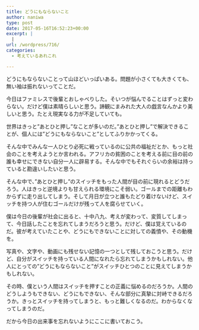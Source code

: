 ```yaml
---
title: どうにもならないこと
author: naniwa
type: post
date: 2017-05-16T16:52:23+00:00
excerpt: |
  |
url: /wordpress/716/
categories:
  - 考えているあれこれ

---
```

どうにもならないことって山ほどいっぱいある。問題が小さくても大きくても、無い袖は振れないってことだ。

今日はファミレスで後輩とおしゃべりした。そいつが悩んでることはずっと変わらない。だけど僕は素晴らしいと思う。諦観にまみれた大人の戯言なんかより美しいと思う。たとえ現実なる力が不足していても。

世界はきっと”あとひと押し”なことが多いのだ。”あとひと押し”で解決できることが、個人には”どうにもならないこと”としてふりかかってくる。
  
そんな中でみんな一人ひとり必死に戦っているのに公共の福祉だとか、もっと社会のことを考えようとか言われる。アフリカの貧困のことを考える前に目の前の誰も幸せにできない自分一人に辟易する。そんな中でもそれぐらいの余裕は持っていると勘違いしたいと思う。

そんな中で、”あとひと押し”のスイッチをもった人間が目の前に現れるとどうだろう。人はきっと逆境よりも甘えられる環境にこそ弱い。ゴールまでの距離もわからずに走り出してしまう。そして月日が立つと誰もたどり着けないけど、スイッチを持つ人が住むゴールだけが残って人を腐らせていく。

僕は今日の後輩が社会に出ると、十中八九、考えが変わって、変質してしまって、今日話したことを忘れてしまうだろうと思う。だけど、僕は覚えているのだ。彼が考えていたことや、どうにもできないことに対しての義憤や、その動機を。

写真や、文字や、動画にも残せない記憶の一つとして残しておこうと思う。だけど、自分がスイッチを持っている人間になれたら忘れてしまうかもしれない。他人にとっての”どうにもならないこと”がスイッチひとつのことに見えてしまうかもしれない。

その時、僕という人間はスイッチを押すことの正義に悩めるのだろうか。人間のどうしようもできない、どうにもできない、そんな部分に真摯に対峙できるだろうか。きっとスイッチを持ってしまうと、もっと難しくなるのだ。わからなくなってしまうのだ。

だから今日の出来事を忘れないようにここに書いておこう。